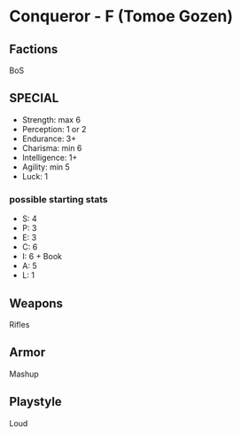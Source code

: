 # Conqueror - F (Tomoe Gozen)

## Factions

BoS

## SPECIAL

- Strength: max 6
- Perception: 1 or 2
- Endurance: 3+
- Charisma: min 6
- Intelligence: 1+
- Agility: min 5
- Luck: 1

### possible starting stats

- S: 4
- P: 3
- E: 3
- C: 6
- I: 6 + Book
- A: 5
- L: 1

## Weapons

Rifles

## Armor

Mashup

## Playstyle

Loud
